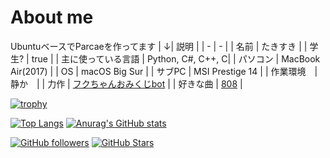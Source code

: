 # About me
UbuntuベースでParcaeを作ってます
| ↓| 説明 |
| - | - |
| 名前 | たきすき |
| 学生? | true |
| 主に使っている言語 | Python, C#, C++, C|
| パソコン | MacBook Air(2017) |
| OS | macOS Big Sur |
| サブPC | MSI Prestige 14 |
| 作業環境　| 静か　|
| 力作 | [フクちゃんおみくじbot](https://github.com/tachysuki/fukukitaru) |
| 好きな曲 | [808](https://www.youtube.com/watch?v=iHVyLSG6jaE) |

[![trophy](https://github-profile-trophy.vercel.app/?username=tachysuki)](https://github.com/ryo-ma/github-profile-trophy)

[![Top Langs](https://github-readme-stats.vercel.app/api/top-langs/?username=tachysuki)](https://github.com/anuraghazra/github-readme-stats)
[![Anurag's GitHub stats](https://github-readme-stats.vercel.app/api?username=tachysuki&show_icons=true&bg_color=30,e96443,904e95&title_color=fff&text_color=fff)](https://github.com/tachysuki)

[![GitHub followers](https://img.shields.io/github/followers/tachysuki?style=social)](https://github.com/tachysuki?tab=followers)
[![GitHub Stars](https://img.shields.io/github/stars/tachysuki?style=social)](https://github.com/tachysuki?tab=stars)
